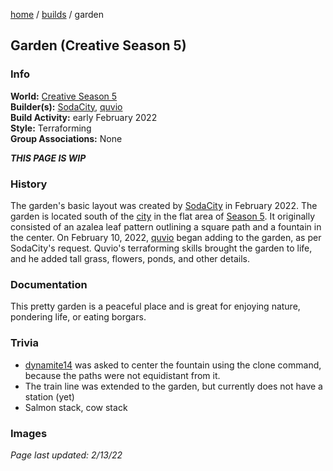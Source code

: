 [home](/) / [builds](/builds) / garden

## Garden (Creative Season 5)

### Info
**World:** [Creative Season 5](/worlds/arc5)  
**Builder(s):** [SodaCity](/members/sodacity), [quvio](/members/quvio)  
**Build Activity:** early February 2022  
**Style:** Terraforming  
**Group Associations:** None  

***THIS PAGE IS WIP***

### History
The garden's basic layout was created by [SodaCity](/members/sodacity) in February 2022. The garden is located south of the [city](arc45city) in the flat area of [Season 5](/worlds/arc5). It originally consisted of an azalea leaf pattern outlining a square path and a fountain in the center. On February 10, 2022, [quvio](/members/quvio) began adding to the garden, as per SodaCity's request. Quvio's terraforming skills brought the garden to life, and he added tall grass, flowers, ponds, and other details.

### Documentation
This pretty garden is a peaceful place and is great for enjoying nature, pondering life, or eating borgars.

### Trivia
- [dynamite14](/members/dynamite14) was asked to center the fountain using the clone command, because the paths were not equidistant from it.
- The train line was extended to the garden, but currently does not have a station (yet)
- Salmon stack, cow stack

### Images



*Page last updated: 2/13/22*

